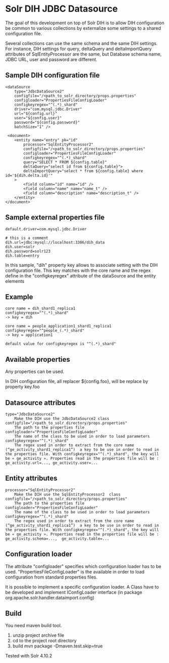 Solr DIH JDBC Datasource
========================

The goal of this development on top of Solr DIH is to allow DIH configuration be common to various collections by externalize some settings to a shared configuration file.

Several collections can use the same schema and the same DIH settings. For instance, DIH settings for query, deltaQuery and deltaImportQuery attributes of SqlEntityProcessor are the same, but Database schema name, JDBC URL, user and password are different.

Sample DIH configuration file
-----------------------------

	<dataSource 
		type="JdbcDataSource2" 
		configfile="/<path_to_solr_directory/props.properties"
		configloader="PropertiesFileConfigLoader"
		configkeyregex="^(.*)_shard"
		driver="com.mysql.jdbc.Driver"
		url="${config.url}"
		user="${config.user}"
		password="${config.password}"
		batchSize="1" />

	 <document>  
		<entity name="entry" pk="id"
			processor="SqlEntityProcessor2"
			configfile="/<path_to_solr_directory/props.properties"
			configloader="PropertiesFileConfigLoader"
			configkeyregex="^(.*)_shard"
			query="SELECT * FROM ${config.table}"
			deltaQuery="select id from ${config.table}">
			deltaImportQuery="select * from ${config.table} where id='${dih.delta.id}'"
		>  
		    <field column="id" name="id" />  
		    <field column="name" name="name_t" />  
		    <field column="description" name="description_t" />  
		</entity>  
	</document>  
 


Sample external properties file
-------------------------------

```
default.driver=com.mysql.jdbc.Driver

# this is a comment
dih.url=jdbc:mysql://localhost:3306/dih_data
dih.user=solr
dih.password=solr123
dih.table=entry
```

In this sample, "dih" property key allows to associate setting with the DIH configuration file.
This key matches with the core name and the regex define in the "configkeyregex" attribute of the dataSource and the entity elements


Example
-------

```
core name = dih_shard1_replica1
configkeyregex="^(.*)_shard"
-> key = dih

core name = people_application1_shard1_replica1
configkeyregex="^people_(.*)_shard"
-> key = application1

default value for configkeyregex is "^(.*)_shard"
```


Available properties
--------------------

Any properties can be used.

In DIH configuration file, all replacer ${config.foo}, will be replace by property key.foo


Datasource attributes
---------------------

```
type="JdbcDataSource2"	
    Make the DIH use the JdbcDataSource2 class
configfile="/<path_to_solr_directory/props.properties"	
    The path to the properties file
configloader="PropertiesFileConfigLoader"	
    The name of the class to be used in order to load parameters
configkeyregex="^(.*)_shard"	
    The regex used in order to extract from the core name (“ge_activity_shard1_replica1”)  a key to be use in order to read in the properties file. With configkeyregex="^(.*)_shard", the key will be « ge_activity ». Properties read in the properties file will be : ge_activity.url=..., ge_activity.user=...
```


Entity attributes
-----------------

```
processor="SqlEntityProcessor2"	
	Make the DIH use the SqlEntityProcessor2  class
configfile="/<path_to_solr_directory/props.properties"	
	The path to the properties file
configloader="PropertiesFileConfigLoader"	
	The name of the class to be used in order to load parameters
configkeyregex="^(.*)_shard"	
	The regex used in order to extract from the core name (“ge_activity_shard1_replica1”)  a key to be use in order to read in the properties file. With configkeyregex="^(.*)_shard", the key will be « ge_activity ». Properties read in the properties file will be : ge_activity.schema=...,  ge_activity.table=...
```

Configuration loader
--------------------

The attribute "configloader" specifies which configuration loader has to be used.
"PropertiesFileConfigLoader" is the available in order to load configuration from standard properties files.

It is possible to implement a specific configuration loader. A Class have to be developed and implement IConfigLoader interface (in package org.apache.solr.handler.dataimport.config)


Build
-----

You need maven build tool.

1. unzip project archive file
2. cd to the project root directory
3. build
   mvn package -Dmaven.test.skip=true


Tested with Solr 4.10.2
    